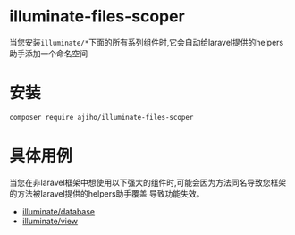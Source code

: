 # illuminate-files-scoper


当您安装`illuminate/*`下面的所有系列组件时,它会自动给laravel提供的helpers助手添加一个命名空间


# 安装

```bash
composer require ajiho/illuminate-files-scoper
```


# 具体用例

当您在非laravel框架中想使用以下强大的组件时,可能会因为方法同名导致您框架的方法被laravel提供的helpers助手覆盖
导致功能失效。

- [illuminate/database](https://github.com/illuminate/database)
- [illuminate/view](https://github.com/illuminate/view)


